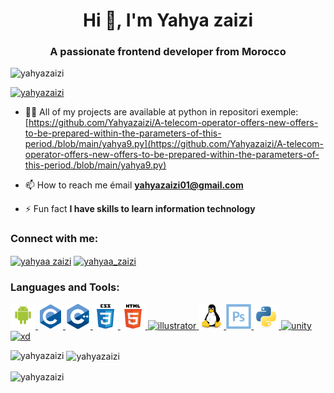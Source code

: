 
<h1 align="center">Hi 👋, I'm Yahya zaizi</h1>
<h3 align="center">A passionate frontend developer from Morocco</h3>

<p align="left"> <img src="https://komarev.com/ghpvc/?username=yahyazaizi&label=Profile%20views&color=005454&style=flat" alt="yahyazaizi" /> </p>

<p align="left"> <a href="https://github.com/ryo-ma/github-profile-trophy"><img src="https://github-profile-trophy.vercel.app/?username=yahyazaizi" alt="yahyazaizi" /></a> </p>

- 👨‍💻 All of my projects are available at python in repositori exemple: [https://github.com/Yahyazaizi/A-telecom-operator-offers-new-offers-to-be-prepared-within-the-parameters-of-this-period./blob/main/yahya9.py](https://github.com/Yahyazaizi/A-telecom-operator-offers-new-offers-to-be-prepared-within-the-parameters-of-this-period./blob/main/yahya9.py)

- 📫 How to reach me émail **yahyazaizi01@gmail.com**

- ⚡ Fun fact **I have skills to learn information technology**

<h3 align="left">Connect with me:</h3>
<p align="left">
<a href="https://fb.com/yahyaa zaizi" target="blank"><img align="center" src="https://raw.githubusercontent.com/rahuldkjain/github-profile-readme-generator/master/src/images/icons/Social/facebook.svg" alt="yahyaa zaizi" height="30" width="40" /></a>
<a href="https://instagram.com/yahyaa_zaizi" target="blank"><img align="center" src="https://raw.githubusercontent.com/rahuldkjain/github-profile-readme-generator/master/src/images/icons/Social/instagram.svg" alt="yahyaa_zaizi" height="30" width="40" /></a>
</p>

<h3 align="left">Languages and Tools:</h3>
<p align="left"> <a href="https://developer.android.com" target="_blank" rel="noreferrer"> <img src="https://raw.githubusercontent.com/devicons/devicon/master/icons/android/android-original-wordmark.svg" alt="android" width="40" height="40"/> </a> <a href="https://www.cprogramming.com/" target="_blank" rel="noreferrer"> <img src="https://raw.githubusercontent.com/devicons/devicon/master/icons/c/c-original.svg" alt="c" width="40" height="40"/> </a> <a href="https://www.w3schools.com/cpp/" target="_blank" rel="noreferrer"> <img src="https://raw.githubusercontent.com/devicons/devicon/master/icons/cplusplus/cplusplus-original.svg" alt="cplusplus" width="40" height="40"/> </a> <a href="https://www.w3schools.com/css/" target="_blank" rel="noreferrer"> <img src="https://raw.githubusercontent.com/devicons/devicon/master/icons/css3/css3-original-wordmark.svg" alt="css3" width="40" height="40"/> </a> <a href="https://www.w3.org/html/" target="_blank" rel="noreferrer"> <img src="https://raw.githubusercontent.com/devicons/devicon/master/icons/html5/html5-original-wordmark.svg" alt="html5" width="40" height="40"/> </a> <a href="https://www.adobe.com/in/products/illustrator.html" target="_blank" rel="noreferrer"> <img src="https://www.vectorlogo.zone/logos/adobe_illustrator/adobe_illustrator-icon.svg" alt="illustrator" width="40" height="40"/> </a> <a href="https://www.linux.org/" target="_blank" rel="noreferrer"> <img src="https://raw.githubusercontent.com/devicons/devicon/master/icons/linux/linux-original.svg" alt="linux" width="40" height="40"/> </a> <a href="https://www.photoshop.com/en" target="_blank" rel="noreferrer"> <img src="https://raw.githubusercontent.com/devicons/devicon/master/icons/photoshop/photoshop-line.svg" alt="photoshop" width="40" height="40"/> </a> <a href="https://www.python.org" target="_blank" rel="noreferrer"> <img src="https://raw.githubusercontent.com/devicons/devicon/master/icons/python/python-original.svg" alt="python" width="40" height="40"/> </a> <a href="https://unity.com/" target="_blank" rel="noreferrer"> <img src="https://www.vectorlogo.zone/logos/unity3d/unity3d-icon.svg" alt="unity" width="40" height="40"/> </a> <a href="https://www.adobe.com/products/xd.html" target="_blank" rel="noreferrer"> <img src="https://cdn.worldvectorlogo.com/logos/adobe-xd.svg" alt="xd" width="40" height="40"/> </a> </p>

<p><img align="left" src="https://github-readme-stats.vercel.app/api/top-langs?username=yahyazaizi&show_icons=true&locale=en&layout=compact" alt="yahyazaizi" /></p>

<p>&nbsp;<img align="center" src="https://github-readme-stats.vercel.app/api?username=yahyazaizi&show_icons=true&locale=en" alt="yahyazaizi" /></p>

<p><img align="center" src="https://github-readme-streak-stats.herokuapp.com/?user=yahyazaizi&" alt="yahyazaizi" /></p>
